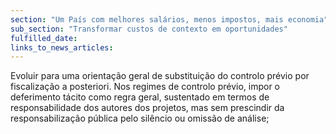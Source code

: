 ```yaml
---
section: "Um País com melhores salários, menos impostos, mais economia"
sub_section: "Transformar custos de contexto em oportunidades"
fulfilled_date:
links_to_news_articles:
---
```


Evoluir para uma orientação geral de substituição do controlo prévio por fiscalização a posteriori. Nos regimes de controlo prévio, impor o deferimento tácito como regra geral, sustentado em termos de responsabilidade dos autores dos projetos, mas sem prescindir da responsabilização pública pelo silêncio ou omissão de análise;